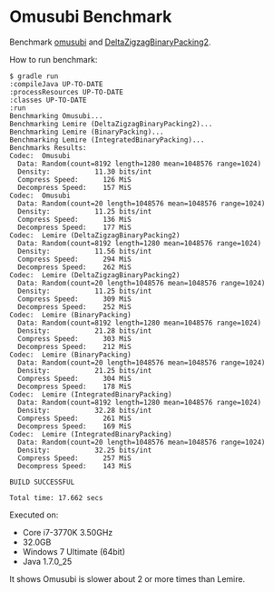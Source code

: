 # Omusubi Benchmark

Benchmark [omusubi](https://github.com/koron/omusubi) and [DeltaZigzagBinaryPacking2](https://github.com/koron/JavaFastPFOR).

How to run benchmark:

```
$ gradle run
:compileJava UP-TO-DATE
:processResources UP-TO-DATE
:classes UP-TO-DATE
:run
Benchmarking Omusubi...
Benchmarking Lemire (DeltaZigzagBinaryPacking2)...
Benchmarking Lemire (BinaryPacking)...
Benchmarking Lemire (IntegratedBinaryPacking)...
Benchmarks Results:
Codec:  Omusubi
  Data: Random(count=8192 length=1280 mean=1048576 range=1024)
  Density:           11.30 bits/int
  Compress Speed:      126 MiS
  Decompress Speed:    157 MiS
Codec:  Omusubi
  Data: Random(count=20 length=1048576 mean=1048576 range=1024)
  Density:           11.25 bits/int
  Compress Speed:      136 MiS
  Decompress Speed:    177 MiS
Codec:  Lemire (DeltaZigzagBinaryPacking2)
  Data: Random(count=8192 length=1280 mean=1048576 range=1024)
  Density:           11.56 bits/int
  Compress Speed:      294 MiS
  Decompress Speed:    262 MiS
Codec:  Lemire (DeltaZigzagBinaryPacking2)
  Data: Random(count=20 length=1048576 mean=1048576 range=1024)
  Density:           11.25 bits/int
  Compress Speed:      309 MiS
  Decompress Speed:    252 MiS
Codec:  Lemire (BinaryPacking)
  Data: Random(count=8192 length=1280 mean=1048576 range=1024)
  Density:           21.28 bits/int
  Compress Speed:      303 MiS
  Decompress Speed:    212 MiS
Codec:  Lemire (BinaryPacking)
  Data: Random(count=20 length=1048576 mean=1048576 range=1024)
  Density:           21.25 bits/int
  Compress Speed:      304 MiS
  Decompress Speed:    178 MiS
Codec:  Lemire (IntegratedBinaryPacking)
  Data: Random(count=8192 length=1280 mean=1048576 range=1024)
  Density:           32.28 bits/int
  Compress Speed:      261 MiS
  Decompress Speed:    169 MiS
Codec:  Lemire (IntegratedBinaryPacking)
  Data: Random(count=20 length=1048576 mean=1048576 range=1024)
  Density:           32.25 bits/int
  Compress Speed:      257 MiS
  Decompress Speed:    143 MiS

BUILD SUCCESSFUL

Total time: 17.662 secs
```

Executed on:

*   Core i7-3770K 3.50GHz
*   32.0GB
*   Windows 7 Ultimate (64bit)
*   Java 1.7.0\_25

It shows Omusubi is slower about 2 or more times than Lemire.
